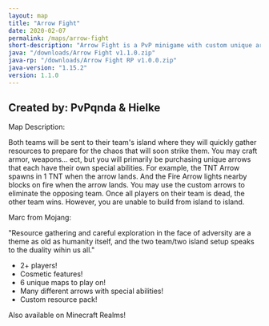 ```yaml
---
layout: map
title: "Arrow Fight"
date: 2020-02-07
permalink: /maps/arrow-fight
short-description: "Arrow Fight is a PvP minigame with custom unique arrows with special abilities that you use to shoot at the enemy team to win!"
java: "/downloads/Arrow Fight v1.1.0.zip"
java-rp: "/downloads/Arrow Fight RP v1.0.0.zip"
java-version: "1.15.2"
version: 1.1.0
---
```

Created by: PvPqnda & Hielke
-

Map Description:

Both teams will be sent to their team's island where they will quickly gather resources to prepare for the chaos that will soon strike them.
You may craft armor, weapons... ect, but you will primarily be purchasing unique arrows that each have their own special abilities. For example, the TNT Arrow spawns in 1 TNT when the arrow lands. And the Fire Arrow lights nearby blocks on fire when the arrow lands.
You may use the custom arrows to eliminate the opposing team. Once all players on their team is dead, the other team wins. However, you are unable to build from island to island.

Marc from Mojang:

"Resource gathering and careful exploration in the face of adversity are a theme as old as humanity itself, and the two team/two island setup speaks to the duality wihin us all."

- 2+ players!
- Cosmetic features!
- 6 unique maps to play on!
- Many different arrows with special abilities!
- Custom resource pack!

Also available on Minecraft Realms!